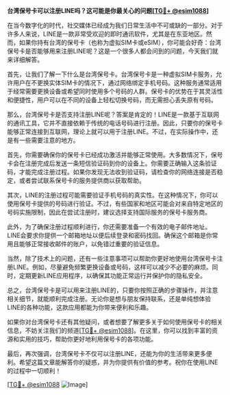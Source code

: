 **台湾保号卡可以注册LINE吗？这可能是你最关心的问题[[TG💪+ @esim1088](https://t.me/s/esim1088)]**

在当今数字化的时代，社交媒体已经成为我们日常生活中不可或缺的一部分。对于许多人来说，LINE是一款非常受欢迎的即时通讯软件，尤其是在东亚地区。然而，如果你持有台湾的保号卡（也称为虚拟SIM卡或eSIM），你可能会好奇：台湾保号卡是否能够用来注册LINE呢？这是一个很多人都会问到的问题，今天我们就来详细解答。

首先，让我们了解一下什么是台湾保号卡。台湾保号卡是一种虚拟SIM卡服务，允许用户在不更换实体SIM卡的情况下，通过网络绑定手机号码。这种服务通常适用于经常需要更换设备或希望同时使用多个号码的人群。保号卡的优势在于其灵活性和便捷性，用户可以在不同的设备上轻松切换号码，而无需担心丢失原有号码。

那么，台湾保号卡是否支持注册LINE呢？答案是肯定的！LINE是一款基于互联网的通讯工具，它并不直接依赖于传统的电话号码进行注册。因此，只要你的保号卡能够正常连接到互联网，理论上就可以用于注册LINE。不过，在实际操作中，还是有一些需要注意的地方。

首先，你需要确保你的保号卡已经成功激活并能够正常使用。大多数情况下，保号卡会在注册完成后发送一条短信验证码到你的设备上。你需要正确输入这条验证码，才能完成注册过程。如果你发现无法收到验证码，请检查你的网络连接是否稳定，或者尝试联系保号卡的服务提供商以获取帮助。

其次，LINE的注册过程可能需要验证手机号码的真实性。在这种情况下，你可以使用保号卡提供的号码进行验证。不过，有些国家和地区可能会对来自特定地区的号码实施限制，因此在尝试注册时，建议选择支持国际服务的保号卡服务商。

此外，为了确保注册过程顺利进行，你还需要准备一个有效的电子邮件地址。LINE会要求你提供一个邮箱地址以便后续登录和密码找回。确保这个邮箱是你常用且能够正常接收邮件的账户，以免错过重要的验证信息。

当然，除了技术上的问题，还有一些注意事项可以帮助你更好地使用台湾保号卡注册LINE。例如，尽量避免频繁更换设备或号码，这样可以减少不必要的麻烦。同时，定期更新LINE应用程序，以确保其功能正常运行并保护你的隐私安全。

总之，台湾保号卡是可以用来注册LINE的，只要你按照正确的步骤操作，并注意相关细节，就能顺利完成注册。无论你是想与朋友保持联系，还是单纯想体验LINE的各种功能，这款应用都能为你带来便利和乐趣。

如果你对台湾保号卡还有其他疑问，或者想要了解更多关于如何使用保号卡的相关信息，不妨关注我们的频道[[TG💪+ @esim1088](https://t.me/s/esim1088)]。在这里，你可以找到丰富的资源和实用的技巧，帮助你更好地利用保号卡的各项功能。

最后，再次强调，台湾保号卡不仅可以注册LINE，还能为你的生活带来更多便利。希望这篇文章能解答你的疑惑，并为你提供有价值的参考。祝你在使用LINE的过程中一切顺利！

[[TG💪+ @esim1088](https://t.me/s/esim1088) ![Image](https://i.postimg.cc/4NQfJmqS/Snipaste-2025-05-13-00-14-12.png)]